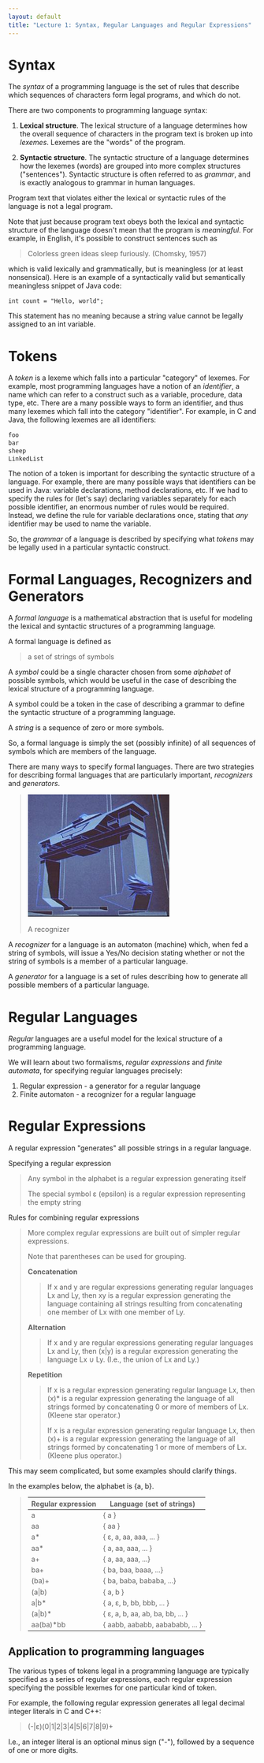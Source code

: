 ```yaml
---
layout: default
title: "Lecture 1: Syntax, Regular Languages and Regular Expressions"
---
```


Syntax
======

The *syntax* of a programming language is the set of rules that describe which sequences of characters form legal programs, and which do not.

There are two components to programming language syntax:

1.  **Lexical structure**. The lexical structure of a language determines how the overall sequence of characters in the program text is broken up into *lexemes*. Lexemes are the "words" of the program.

2.  **Syntactic structure**. The syntactic structure of a language determines how the lexemes (words) are grouped into more complex structures ("sentences"). Syntactic structure is often referred to as *grammar*, and is exactly analogous to grammar in human languages.

Program text that violates either the lexical or syntactic rules of the language is not a legal program.

Note that just because program text obeys both the lexical and syntactic structure of the language doesn't mean that the program is *meaningful*. For example, in English, it's possible to construct sentences such as

> Colorless green ideas sleep furiously. (Chomsky, 1957)

which is valid lexically and grammatically, but is meaningless (or at least nonsensical). Here is an example of a syntactically valid but semantically meaningless snippet of Java code:

    int count = "Hello, world";

This statement has no meaning because a string value cannot be legally assigned to an int variable.

Tokens
======

A *token* is a lexeme which falls into a particular "category" of lexemes. For example, most programming languages have a notion of an *identifier*, a name which can refer to a construct such as a variable, procedure, data type, etc. There are a many possible ways to form an identifier, and thus many lexemes which fall into the category "identifier". For example, in C and Java, the following lexemes are all identifiers:

    foo
    bar
    sheep
    LinkedList

The notion of a token is important for describing the syntactic structure of a language. For example, there are many possible ways that identifiers can be used in Java: variable declarations, method declarations, etc. If we had to specify the rules for (let's say) declaring variables separately for each possible identifier, an enormous number of rules would be required. Instead, we define the rule for variable declarations once, stating that *any* identifier may be used to name the variable.

So, the *grammar* of a language is described by specifying what *tokens* may be legally used in a particular syntactic construct.

Formal Languages, Recognizers and Generators
============================================

A *formal language* is a mathematical abstraction that is useful for modeling the lexical and syntactic structures of a programming language.

A formal language is defined as

> a set of strings of symbols

A *symbol* could be a single character chosen from some *alphabet* of possible symbols, which would be useful in the case of describing the lexical structure of a programming language.

A symbol could be a token in the case of describing a grammar to define the syntactic structure of a programming language.

A *string* is a sequence of zero or more symbols.

So, a formal language is simply the set (possibly infinite) of all sequences of symbols which are members of the language.

There are many ways to specify formal languages. There are two strategies for describing formal languages that are particularly important, *recognizers* and *generators*.

> ![image](img/Recognizer.jpg)
>
> A recognizer

A *recognizer* for a language is an automaton (machine) which, when fed a string of symbols, will issue a Yes/No decision stating whether or not the string of symbols is a member of a particular language.

A *generator* for a language is a set of rules describing how to generate all possible members of a particular language.

Regular Languages
=================

*Regular* languages are a useful model for the lexical structure of a programming language.

We will learn about two formalisms, *regular expressions* and *finite automata*, for specifying regular languages precisely:

1.  Regular expression - a generator for a regular language
2.  Finite automaton - a recognizer for a regular language

Regular Expressions
===================

A regular expression "generates" all possible strings in a regular language.

Specifying a regular expression

> Any symbol in the alphabet is a regular expression generating itself
>
> The special symbol &epsilon; (epsilon) is a regular expression representing the empty string

Rules for combining regular expressions

> More complex regular expressions are built out of simpler regular expressions.
>
> Note that parentheses can be used for grouping.
>
> **Concatenation**
>
> > If x and y are regular expressions generating regular languages Lx and Ly, then xy is a regular expression generating the language containing all strings resulting from concatenating one member of Lx with one member of Ly.
>
> **Alternation**
>
> > If x and y are regular expressions generating regular languages Lx and Ly, then (x\|y) is a regular expression generating the language Lx ∪ Ly. (I.e., the union of Lx and Ly.)
>
> **Repetition**
>
> > If x is a regular expression generating regular language Lx, then (x)\* is a regular expression generating the language of all strings formed by concatenating 0 or more of members of Lx. (Kleene star operator.)
> >
> > If x is a regular expression generating regular language Lx, then (x)+ is a regular expression generating the language of all strings formed by concatenating 1 or more of members of Lx. (Kleene plus operator.)

This may seem complicated, but some examples should clarify things.

In the examples below, the alphabet is {a, b}.

> Regular expression | Language (set of strings)
> ------------------ | -------------------------
> a | { a }
> aa | { aa }
> a\* | { &epsilon;, a, aa, aaa, ... }
> aa\* | { a, aa, aaa, ... }
> a+ | { a, aa, aaa, ...}
> ba+ | { ba, baa, baaa, ...}
> (ba)+ | { ba, baba, bababa, ...}
> (a&#124;b) | { a, b }
> a&#124;b\* | { a, &epsilon;, b, bb, bbb, ... }
> (a&#124;b)\* | { &epsilon;, a, b, aa, ab, ba, bb, ... }
> aa(ba)\*bb | { aabb, aababb, aabababb, ... }

Application to programming languages
------------------------------------

The various types of tokens legal in a programming language are typically specified as a series of regular expressions, each regular expression specifying the possible lexemes for one particular kind of token.

For example, the following regular expression generates all legal decimal integer literals in C and C++:

> (-\|&epsilon;)(0\|1\|2\|3\|4\|5\|6\|7\|8\|9)+

I.e., an integer literal is an optional minus sign ("-"), followed by a sequence of one or more digits.

